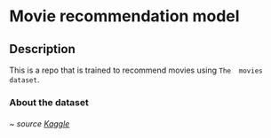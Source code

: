 # Movie recommendation model

## Description
This is a repo that is trained to recommend movies using `The  movies dataset`.
### About the dataset 
###### ~ source [Kaggle](https://www.kaggle.com/datasets/rounakbanik/the-movies-dataset)